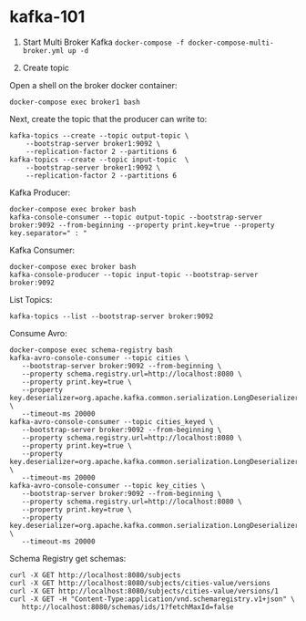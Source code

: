 # kafka-101

1. Start Multi Broker Kafka `docker-compose -f docker-compose-multi-broker.yml up -d`

2. Create topic

Open a shell on the broker docker container:
```
docker-compose exec broker1 bash
```
Next, create the topic that the producer can write to:
```
kafka-topics --create --topic output-topic \
    --bootstrap-server broker1:9092 \
    --replication-factor 2 --partitions 6
kafka-topics --create --topic input-topic  \
    --bootstrap-server broker1:9092 \
    --replication-factor 2 --partitions 6
```

Kafka Producer:
```
docker-compose exec broker bash
kafka-console-consumer --topic output-topic --bootstrap-server broker:9092 --from-beginning --property print.key=true --property key.separator=" : "
```

Kafka Consumer:
```
docker-compose exec broker bash
kafka-console-producer --topic input-topic --bootstrap-server broker:9092
```
    
List Topics:
```
kafka-topics --list --bootstrap-server broker:9092
```

Consume Avro:
```
docker-compose exec schema-registry bash
kafka-avro-console-consumer --topic cities \
   --bootstrap-server broker:9092 --from-beginning \
   --property schema.registry.url=http://localhost:8080 \
   --property print.key=true \
   --property key.deserializer=org.apache.kafka.common.serialization.LongDeserializer \
   --timeout-ms 20000
kafka-avro-console-consumer --topic cities_keyed \
   --bootstrap-server broker:9092 --from-beginning \
   --property schema.registry.url=http://localhost:8080 \
   --property print.key=true \
   --property key.deserializer=org.apache.kafka.common.serialization.LongDeserializer \
   --timeout-ms 20000
kafka-avro-console-consumer --topic key_cities \
   --bootstrap-server broker:9092 --from-beginning \
   --property schema.registry.url=http://localhost:8080 \
   --property print.key=true \
   --property key.deserializer=org.apache.kafka.common.serialization.LongDeserializer \
   --timeout-ms 20000
```

Schema Registry get schemas:
```
curl -X GET http://localhost:8080/subjects
curl -X GET http://localhost:8080/subjects/cities-value/versions
curl -X GET http://localhost:8080/subjects/cities-value/versions/1
curl -X GET -H "Content-Type:application/vnd.schemaregistry.v1+json" \
   http://localhost:8080/schemas/ids/1?fetchMaxId=false
```
